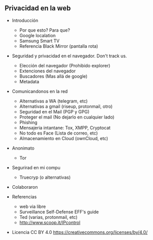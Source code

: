 Privacidad en la web
--------------------

- Introducción
  - Por que esto? Para que?
  - Google localation
  - Samsung Smart TV
  - Referencia Black Mirror (pantalla rota)

- Seguridad y privacidad en el navegador. Don't track us.
  - Elección del navegador (Prohibido explorer)
  - Extenciones del navegador
  - Buscadores (Mas allá de google)
  - Metadata
  
- Comunicandonos en la red
  - Alternativas a WA (telegram, etc)
  - Alternativas a gmail (riseup, protonmail, otro)
  - Seguridad en el Mail (PGP y GPG)
  - Proteger el mail (No dejarlo en cualquier lado)
  - Phishing
  - Mensajeria intantane: Tox, XMPP, Cryptocat
  - No todo es Face (Lista de correo, etc)
  - Almacenamiento en Cloud (ownCloud, etc)

- Anonimato
  - Tor

- Segurirad en mi compu
  - Truecryp (o alternativas)

- Colaboraron
  
- Referencias
  - web via libre
  - Surveillance Self-Defense EFF's guide
  - Ted (varias, protonmail, etc)
  - http://www.scoop.it/IPcontrol

- Licencia
CC BY 4.0 https://creativecommons.org/licenses/by/4.0/
